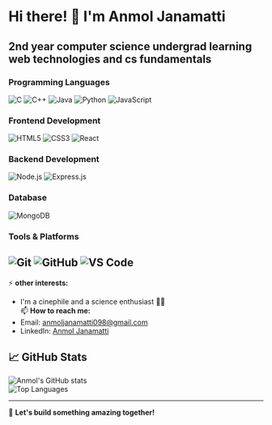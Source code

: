# Hi there! 👋 I'm Anmol Janamatti  
2nd year computer science undergrad learning web technologies and cs fundamentals
---
### Programming Languages  
![C](https://img.shields.io/badge/C-%2300599C.svg?style=for-the-badge&logo=c&logoColor=white)  ![C++](https://img.shields.io/badge/C++-%2300599C.svg?style=for-the-badge&logo=c%2B%2B&logoColor=white)  ![Java](https://img.shields.io/badge/Java-ED8B00?style=for-the-badge&logo=java&logoColor=white)  ![Python](https://img.shields.io/badge/Python-3776AB?style=for-the-badge&logo=python&logoColor=white) ![JavaScript](https://img.shields.io/badge/JavaScript-%23F7DF1E.svg?style=for-the-badge&logo=javascript&logoColor=black)  

### Frontend Development  
![HTML5](https://img.shields.io/badge/HTML5-%23E34F26.svg?style=for-the-badge&logo=html5&logoColor=white)  ![CSS3](https://img.shields.io/badge/CSS3-%231572B6.svg?style=for-the-badge&logo=css3&logoColor=white)  ![React](https://img.shields.io/badge/React-%2320232a.svg?style=for-the-badge&logo=react&logoColor=%2361DAFB)  

### Backend Development  
![Node.js](https://img.shields.io/badge/Node.js-43853D?style=for-the-badge&logo=node-dot-js&logoColor=white)  ![Express.js](https://img.shields.io/badge/Express.js-%23404d59.svg?style=for-the-badge&logo=express&logoColor=%2361DAFB)  

### Database  
![MongoDB](https://img.shields.io/badge/MongoDB-%234ea94b.svg?style=for-the-badge&logo=mongodb&logoColor=white)  

### Tools & Platforms  
![Git](https://img.shields.io/badge/Git-F05032?style=for-the-badge&logo=git&logoColor=white)  ![GitHub](https://img.shields.io/badge/GitHub-%23121011.svg?style=for-the-badge&logo=github&logoColor=white)  ![VS Code](https://img.shields.io/badge/VS_Code-0078d7?style=for-the-badge&logo=visual-studio-code&logoColor=white) 
---
⚡ **other interests:**  
- I'm a cinephile and a science enthusiast 🚀🎥  
📫 **How to reach me:**  
- Email: anmoljanamatti098@gmail.com  
- LinkedIn: [Anmol Janamatti](https://www.linkedin.com/in/anmol-janamatti/)  

## 📈 GitHub Stats  

![Anmol's GitHub stats](https://github-readme-stats.vercel.app/api?username=anmol-janamatti&show_icons=true&theme=radical)  
![Top Languages](https://github-readme-stats.vercel.app/api/top-langs/?username=yourusername&layout=compact&theme=radical)

---

🌟 **Let's build something amazing together!**
